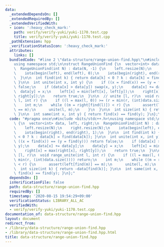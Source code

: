 ```yaml
---
data:
  _extendedDependsOn: []
  _extendedRequiredBy: []
  _extendedVerifiedWith:
  - icon: ':heavy_check_mark:'
    path: verify/verify-yuki/yuki-1170.test.cpp
    title: verify/verify-yuki/yuki-1170.test.cpp
  _pathExtension: hpp
  _verificationStatusIcon: ':heavy_check_mark:'
  attributes:
    links: []
  bundledCode: "#line 2 \"data-structure/range-union-find.hpp\"\n#include <bits/stdc++.h>\n\
    using namespace std;\n\nstruct RangeUnionFind {\n  vector<int> data, left, right;\n\
    \  RangeUnionFind(int N) : data(N, -1) {\n    left.resize(N);\n    right.resize(N);\n\
    \    iota(begin(left), end(left), 0);\n    iota(begin(right), end(right), 1);\n\
    \  }\n\n  int find(int k) { return data[k] < 0 ? k : data[k] = find(data[k]);\
    \ }\n\n  int unite(int x, int y) {\n    if ((x = find(x)) == (y = find(y))) return\
    \ false;\n    if (data[x] > data[y]) swap(x, y);\n    data[x] += data[y];\n  \
    \  data[y] = x;\n    left[x] = min(left[x], left[y]);\n    right[x] = max(right[x],\
    \ right[y]);\n    return true;\n  }\n\n  // unite [l, r)\n  void range_unite(int\
    \ l, int r) {\n    if ((l = max(l, 0)) >= (r = min(r, (int)data.size()))) return;\n\
    \    int m;\n    while ((m = right[find(l)]) < r) {\n      assert(left[find(m)]\
    \ == m);\n      unite(l, m);\n    }\n  }\n\n  int size(int k) { return -data[find(k)];\
    \ }\n\n  int same(int x, int y) { return find(x) == find(y); }\n};\n"
  code: "#pragma once\n#include <bits/stdc++.h>\nusing namespace std;\n\nstruct RangeUnionFind\
    \ {\n  vector<int> data, left, right;\n  RangeUnionFind(int N) : data(N, -1) {\n\
    \    left.resize(N);\n    right.resize(N);\n    iota(begin(left), end(left), 0);\n\
    \    iota(begin(right), end(right), 1);\n  }\n\n  int find(int k) { return data[k]\
    \ < 0 ? k : data[k] = find(data[k]); }\n\n  int unite(int x, int y) {\n    if\
    \ ((x = find(x)) == (y = find(y))) return false;\n    if (data[x] > data[y]) swap(x,\
    \ y);\n    data[x] += data[y];\n    data[y] = x;\n    left[x] = min(left[x], left[y]);\n\
    \    right[x] = max(right[x], right[y]);\n    return true;\n  }\n\n  // unite\
    \ [l, r)\n  void range_unite(int l, int r) {\n    if ((l = max(l, 0)) >= (r =\
    \ min(r, (int)data.size()))) return;\n    int m;\n    while ((m = right[find(l)])\
    \ < r) {\n      assert(left[find(m)] == m);\n      unite(l, m);\n    }\n  }\n\n\
    \  int size(int k) { return -data[find(k)]; }\n\n  int same(int x, int y) { return\
    \ find(x) == find(y); }\n};"
  dependsOn: []
  isVerificationFile: false
  path: data-structure/range-union-find.hpp
  requiredBy: []
  timestamp: '2020-08-15 19:54:29+09:00'
  verificationStatus: LIBRARY_ALL_AC
  verifiedWith:
  - verify/verify-yuki/yuki-1170.test.cpp
documentation_of: data-structure/range-union-find.hpp
layout: document
redirect_from:
- /library/data-structure/range-union-find.hpp
- /library/data-structure/range-union-find.hpp.html
title: data-structure/range-union-find.hpp
---
```

